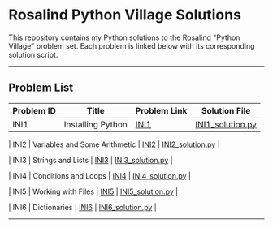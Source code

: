 # Rosalind Python Village Solutions

This repository contains my Python solutions to the [Rosalind](http://rosalind.info/problems/list-view/) "Python Village" problem set. Each problem is linked below with its corresponding solution script.

---

## Problem List

| Problem ID | Title                          | Problem Link                                       | Solution File           |
|------------|--------------------------------|----------------------------------------------------|--------------------------|
| INI1       | Installing Python              | [INI1](http://rosalind.info/problems/ini1/)        | [INI1_solution.py](https://github.com/AbhishiktaPradhan-code/bioinformatics-summer/blob/c7034449e66fd6c9a012de5df182482ca194fd2e/Rosalind_solutions/Python%20Village/INI1.py) |


| INI2       | Variables and Some Arithmetic  | [INI2](http://rosalind.info/problems/ini2/)        | [INI2_solution.py](https://github.com/AbhishiktaPradhan-code/bioinformatics-summer/blob/c7034449e66fd6c9a012de5df182482ca194fd2e/Rosalind_solutions/Python%20Village/INI2.py) |


| INI3       | Strings and Lists              | [INI3](http://rosalind.info/problems/ini3/)        | [INI3_solution.py](https://github.com/AbhishiktaPradhan-code/bioinformatics-summer/blob/c7034449e66fd6c9a012de5df182482ca194fd2e/Rosalind_solutions/Python%20Village/INI3.py) |


| INI4       | Conditions and Loops           | [INI4](http://rosalind.info/problems/ini4/)        | [INI4_solution.py](https://github.com/AbhishiktaPradhan-code/bioinformatics-summer/blob/c7034449e66fd6c9a012de5df182482ca194fd2e/Rosalind_solutions/Python%20Village/INI4.py) |


| INI5       | Working with Files             | [INI5](http://rosalind.info/problems/ini5/)        | [INI5_solution.py](https://github.com/AbhishiktaPradhan-code/bioinformatics-summer/blob/c7034449e66fd6c9a012de5df182482ca194fd2e/Rosalind_solutions/Python%20Village/INI5.py) |


| INI6       | Dictionaries                   | [INI6](http://rosalind.info/problems/ini6/)        | [INI6_solution.py](https://github.com/AbhishiktaPradhan-code/bioinformatics-summer/blob/c7034449e66fd6c9a012de5df182482ca194fd2e/Rosalind_solutions/Python%20Village/INI6.py) |

---

